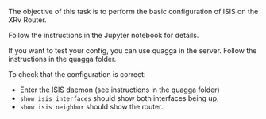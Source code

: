 The objective of this task is to perform the basic configuration of ISIS on the XRv Router.

Follow the instructions in the Jupyter notebook for details.

If you want to test your config, you can use quagga in the server. Follow the instructions in the quagga folder.

To check that the configuration is correct:
* Enter the ISIS daemon (see instructions in the quagga folder)
* `show isis interfaces` should show both interfaces being up.
* `show isis neighbor` should show the router.
